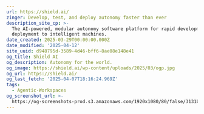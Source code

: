 ```yaml
---
url: https://shield.ai/
zinger: Develop, test, and deploy autonomy faster than ever
description_site_cp: >-
  The AI-powered, modular autonomy software platform for rapid development and
  deployment to intelligent machines.
date_created: 2025-03-29T00:00:00.000Z
date_modified: '2025-04-12'
site_uuid: d948795d-3589-4d46-bff6-8ae08e148e41
og_title: Shield AI
og_description: Autonomy for the world.
og_image: https://shield.ai/wp-content/uploads/2025/03/ogp.jpg
og_url: https://shield.ai/
og_last_fetch: '2025-04-07T18:16:24.969Z'
tags:
  - Agentic-Workspaces
og_screenshot_url: >-
  https://og-screenshots-prod.s3.amazonaws.com/1920x1080/80/false/3131bc088b82a40134f306a61736e399817e96527b6f3697d21f9dda643c5f64.jpeg
---
```





























